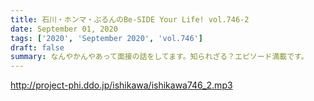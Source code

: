 ```yaml
---
title: 石川・ホンマ・ぶるんのBe-SIDE Your Life! vol.746-2
date: September 01, 2020
tags: ['2020', 'September 2020', 'vol.746']
draft: false
summary: なんやかんやあって面接の話をしてます。知られざる？エピソード満載です。
---
```


http://project-phi.ddo.jp/ishikawa/ishikawa746_2.mp3
